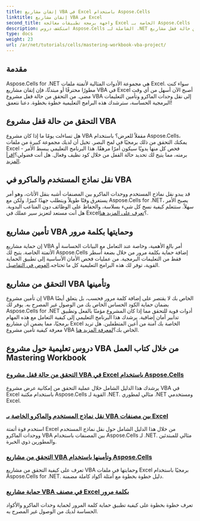 ```yaml
---
title: إتقان مشاريع VBA في Excel باستخدام Aspose.Cells
linktitle: إتقان مشاريع VBA في Excel
second_title: واجهة برمجة تطبيقات معالجة Excel الخاصة بـ Aspose.Cells .NET
description: استكشف دروس Aspose.Cells الشاملة لـ .NET لإتقان عمليات التحقق من حالة قفل مشاريع Excel VBA، ونقل نماذج المستخدم، وحماية مشروع VBA.
type: docs
weight: 23
url: /ar/net/tutorials/cells/mastering-workbook-vba-project/
---
```

## مقدمة

Aspose.Cells for .NET هي مجموعة الأدوات المثالية لأتمتة ملفات Excel. سواء كنت مطورًا محترفًا أو مبتدئًا، فإن إتقان مشاريع VBA في Excel أصبح الآن أسهل من أي وقت مضى. من التحقق من حالة قفل مشروع VBA إلى نقل وحدات الماكرو وتأمين التعليمات البرمجية الحساسة، سترشدك هذه البرامج التعليمية خطوة بخطوة. دعنا نتعمق!

## التحقق من حالة قفل مشروع VBA

هل تساءلت يومًا ما إذا كان مشروع VBA مقفلاً للعرض؟ باستخدام Aspose.Cells، يمكنك التحقق من ذلك برمجيًا في لمح البصر. تخيل أن لديك مجموعة كبيرة من ملفات Excel - فحص كل منها يدويًا سيكون أمرًا مرهقًا. هذا البرنامج التعليمي يبسط الأمر برمته، مما يتيح لك تحديد حالة القفل من خلال كود نظيف وفعال. هل أنت فضولي؟[اقرأ المزيد](./check-vba-project-lock-status/).

## نقل نماذج المستخدم والماكرو في VBA

 قد يبدو نقل نماذج المستخدم ووحدات الماكرو بين المصنفات أشبه بنقل الأثاث، وهو أمر يستغرق وقتًا طويلاً ويتطلب جهدًا كبيرًا. ولكن مع Aspose.Cells for .NET، يصبح الأمر سهلاً. ستتعلم كيفية نسخ كل شيء بسلاسة، والحفاظ على الوظائف دون المتاعب اليدوية. هل أنت مستعد لتعزيز سير عملك في Excel؟[تعرف على المزيد هنا](./transfer-vba-user-form-and-macro/).

## تأمين مشاريع VBA وحمايتها بكلمة مرور

 إن حماية مشاريع VBA أمر بالغ الأهمية، وخاصة عند التعامل مع البيانات الحساسة أو الأتمتة الخاصة. يتيح لك Aspose.Cells إضافة حماية بكلمة مرور من خلال بضعة أسطر فقط من التعليمات البرمجية. من عمليات فحص الأمان الأساسية إلى تطبيق الحماية القوية، توفر لك هذه البرامج التعليمية كل ما تحتاجه.[الغوص في التفاصيل](./password-protect-vba-projects/).

## التحقق من مشاريع VBA وتأمينها

 إن تأمين مشروع VBA الخاص بك لا يقتصر على إضافة كلمة مرور فحسب، بل يتعلق أيضًا بضمان حماية الكود الحساس الخاص بك من الوصول غير المصرح به. يوفر لك Aspose.Cells for .NET أدوات قوية للتحقق مما إذا كان المشروع مؤمنًا بالفعل وتطبيق تدابير أمان إضافية. يرشدك هذا البرنامج التعليمي إلى كيفية التعامل مع هذه المهام برمجيًا، مما يضمن أن مشاريع Excel الخاصة بك آمنة من أعين المتطفلين. هل تريد معرفة كيفية تأمين مشروع VBA الخاص بك؟[لمعرفة المزيد هنا](./check-and-secure-vba-projects-is-protected/).

## دروس تعليمية حول مشروع VBA من خلال كتاب العمل Mastering Workbook
### [التحقق من حالة قفل مشروع VBA في Excel باستخدام Aspose.Cells](./check-vba-project-lock-status/)
يرشدك هذا الدليل الشامل خلال عملية التحقق من إمكانية عرض مشروع VBA في Excel باستخدام مكتبة Aspose.Cells القوية لـ .NET. مثالي لمطوري .NET ومستخدمي Excel.
### [نقل نماذج المستخدم والماكرو الخاصة بـ VBA بين مصنفات Excel](./transfer-vba-user-form-and-macro/)
استخدم قوة أتمتة Excel من خلال هذا الدليل الشامل حول نقل نماذج المستخدم ووحدات الماكرو VBA بين المصنفات باستخدام Aspose.Cells لـ .NET. مثالي للمبتدئين والمطورين ذوي الخبرة.
### [التحقق من مشاريع VBA وتأمينها باستخدام Aspose.Cells](./check-and-secure-vba-projects-is-protected/)
تعرف على كيفية التحقق من مشاريع VBA وحمايتها في ملفات Excel برمجيًا باستخدام Aspose.Cells for .NET. دليل خطوة بخطوة مع أمثلة أكواد كاملة مضمنة.
### [حماية مشاريع VBA في مصنف Excel بكلمة مرور](./password-protect-vba-projects/)
تعرف خطوة بخطوة على كيفية تطبيق حماية كلمة المرور لحماية وحدات الماكرو والأكواد الحساسة لديك من الوصول غير المصرح به.